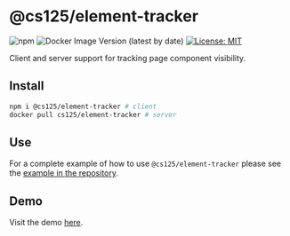 # @cs125/element-tracker

![npm](https://img.shields.io/npm/v/@cs125/element-tracker)
![Docker Image Version (latest by date)](https://img.shields.io/docker/v/cs125/element-tracker?color=green&label=Docker&sort=date)
[![License: MIT](https://img.shields.io/badge/License-MIT-yellow.svg)](https://opensource.org/licenses/MIT)

Client and server support for tracking page component visibility.

## Install

```bash
npm i @cs125/element-tracker # client
docker pull cs125/element-tracker # server
```

## Use

For a complete example of how to use `@cs125/element-tracker` please see the [example in the repository](https://github.com/cs125-illinois/element-tracker/tree/master/example).

## Demo

Visit the demo [here](https://cs125-illinois.github.io/element-tracker/).
